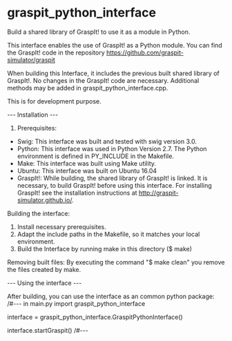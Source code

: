 # graspit_python_interface
Build a shared library of GraspIt! to use it as a module in Python.

This interface enables the use of GraspIt! as a Python module. You can find the GraspIt! code in the repository https://github.com/graspit-simulator/graspit

When building this Interface, it includes the previous built shared library of GraspIt!. No changes in the GraspIt! code are necessary. Additional methods may be added in graspit_python_interface.cpp.

This is for development purpose.

 --- Installation ---

1. Prerequisites: 
- Swig: This interface was built and tested with swig version 3.0.
- Python: This interface was used in Python Version 2.7. The Python environment is defined in PY_INCLUDE in the Makefile.
- Make: This interface was built using Make utility.
- Ubuntu: This interface was built on Ubuntu 16.04
- GraspIt!: While building, the shared library of GraspIt! is linked. It is necessary, to build GraspIt! before using this interface. For installing GraspIt! see the installation instructions at http://graspit-simulator.github.io/.

Building the interface:
1. Install necessary prerequisites.
2. Adapt the include paths in the Makefile, so it matches your local environment.
3. Build the Interface by running make in this directory ($ make)

Removing built files:
By executing the command "$ make clean" you remove the files created by make.

 --- Using the interface ---

After building, you can use the interface as an common python package:
/#--- in main.py
import graspit_python_interface

interface = graspit_python_interface.GraspitPythonInterface()

interface.startGraspit()
/#---
